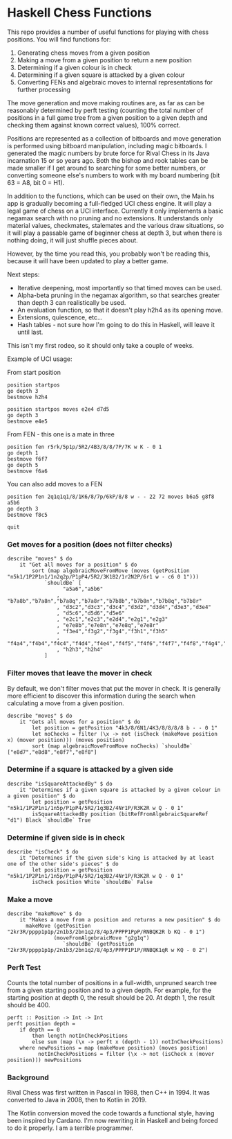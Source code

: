 # Haskell Chess Functions

This repo provides a number of useful functions for playing with chess positions. You will find functions for:

1) Generating chess moves from a given position
2) Making a move from a given position to return a new position
3) Determining if a given colour is in check
4) Determining if a given square is attacked by a given colour
5) Converting FENs and algebraic moves to internal representations for further processing

The move generation and move making routines are, as far as can be reasonably determined by perft testing (counting the total number of positions in a full game tree from a given position to a given depth and checking them against known correct values), 100% correct.

Positions are represented as a collection of bitboards and move generation is performed using bitboard manipulation, including magic bitboards. I generated the magic numbers by brute force for Rival Chess in its Java incarnation 15 or so years ago. Both the bishop and rook tables can be made smaller if I get around to searching for some better numbers, or converting someone else's numbers to work with my board numbering (bit 63 = A8, bit 0 = H1).

In addition to the functions, which can be used on their own, the Main.hs app is gradually becoming a full-fledged UCI chess engine. It will play a legal game of chess on a UCI interface. Currently it only implements a basic negamax search with no pruning and no extensions. It understands only material values, checkmates, stalemates and the various draw situations, so it will play a passable game of beginner chess at depth 3, but when there is nothing doing, it will just shuffle pieces about.

However, by the time you read this, you probably won't be reading this, because it will have been updated to play a better game.

Next steps:

- Iterative deepening, most importantly so that timed moves can be used.
- Alpha-beta pruning in the negamax algorithm, so that searches greater than depth 3 can realistically be used.
- An evaluation function, so that it doesn't play h2h4 as its opening move.
- Extensions, quiescence, etc...
- Hash tables - not sure how I'm going to do this in Haskell, will leave it until last.

This isn't my first rodeo, so it should only take a couple of weeks.

Example of UCI usage:

From start position

    position startpos       
    go depth 3
    bestmove h2h4

    position startpos moves e2e4 d7d5
    go depth 3
    bestmove e4e5

From FEN - this one is a mate in three

    position fen r5rk/5p1p/5R2/4B3/8/8/7P/7K w K - 0 1
    go depth 1
    bestmove f6f7
    go depth 5
    bestmove f6a6
    
You can also add moves to a FEN

    position fen 2q1q1q1/8/1K6/8/7p/6kP/8/8 w - - 22 72 moves b6a5 g8f8 a5b6
    go depth 3
    bestmove f8c5

    quit

### Get moves for a position (does not filter checks)

    describe "moves" $ do
        it "Get all moves for a position" $ do
            sort (map algebraicMoveFromMove (moves (getPosition "n5k1/1P2P1n1/1n2q2p/P1pP4/5R2/3K1B2/1r2N2P/6r1 w - c6 0 1")))
                `shouldBe` [
                      "a5a6","a5b6"
                    , "b7a8b","b7a8n","b7a8q","b7a8r","b7b8b","b7b8n","b7b8q","b7b8r"
                    , "d3c2","d3c3","d3c4","d3d2","d3d4","d3e3","d3e4"
                    , "d5c6","d5d6","d5e6"
                    , "e2c1","e2c3","e2d4","e2g1","e2g3"
                    , "e7e8b","e7e8n","e7e8q","e7e8r"
                    , "f3e4","f3g2","f3g4","f3h1","f3h5"
                    , "f4a4","f4b4","f4c4","f4d4","f4e4","f4f5","f4f6","f4f7","f4f8","f4g4","f4h4"
                    , "h2h3","h2h4"
                ]

### Filter moves that leave the mover in check

By default, we don't filter moves that put the mover in check. It is generally more efficient to discover this information during the search
when calculating a move from a given position.

    describe "moves" $ do
        it "Gets all moves for a position" $ do
            let position = getPosition "4k3/8/6N1/4K3/8/8/8/8 b - - 0 1"
            let noChecks = filter (\x -> not (isCheck (makeMove position x) (mover position))) (moves position)
            sort (map algebraicMoveFromMove noChecks) `shouldBe` ["e8d7","e8d8","e8f7","e8f8"]

### Determine if a square is attacked by a given side

    describe "isSquareAttackedBy" $ do
        it "Determines if a given square is attacked by a given colour in a given position" $ do
            let position = getPosition "n5k1/1P2P1n1/1n5p/P1pP4/5R2/1q3B2/4Nr1P/R3K2R w Q - 0 1"
            isSquareAttackedBy position (bitRefFromAlgebraicSquareRef "d1") Black `shouldBe` True

### Determine if given side is in check

    describe "isCheck" $ do
        it "Determines if the given side's king is attacked by at least one of the other side's pieces" $ do
            let position = getPosition "n5k1/1P2P1n1/1n5p/P1pP4/5R2/1q3B2/4Nr1P/R3K2R w Q - 0 1"
            isCheck position White `shouldBe` False

### Make a move
   
    describe "makeMove" $ do
        it "Makes a move from a position and returns a new position" $ do
          makeMove (getPosition "2kr3R/pppp1p1p/2n1b3/2bn1q2/8/4p3/PPPP1PpP/RNBQK2R b KQ - 0 1")
                   (moveFromAlgebraicMove "g2g1q")
                      `shouldBe` (getPosition "2kr3R/pppp1p1p/2n1b3/2bn1q2/8/4p3/PPPP1P1P/RNBQK1qR w KQ - 0 2")

### Perft Test                      

Counts the total number of positions in a full-width, unpruned search tree from a given starting position and to a given depth. For example, for the starting position at depth 0, the result should be 20. At depth 1, the result should be 400.

    perft :: Position -> Int -> Int
    perft position depth =
        if depth == 0
            then length notInCheckPositions
            else sum (map (\x -> perft x (depth - 1)) notInCheckPositions)
        where newPositions = map (makeMove position) (moves position)
              notInCheckPositions = filter (\x -> not (isCheck x (mover position))) newPositions

### Background

Rival Chess was first written in Pascal in 1988, then C++ in 1994. It was converted to Java in 2008, then to Kotlin in 2019.

The Kotlin conversion moved the code towards a functional style, having been inspired by Cardano. I'm now rewriting it in Haskell and being forced to do it properly. I am a terrible programmer.
